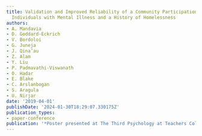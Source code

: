 ```yaml
---
title: Validation and Improved Reliability of a Community Participation Measure among
  Individuals with Mental Illness and a History of Homelessness
authors:
- A. Mandavia
- D. Goddard-Eckrich
- V. Bordoloi
- G. Juneja
- J. Qina’au
- Z. Alam
- Y. Liu
- P. Padmavathi-Viswanath
- O. Hadar
- E. Blake
- C. Arslanbogan
- S. Aragula
- U. Nirjar
date: '2019-04-01'
publishDate: '2024-01-30T18:29:07.330175Z'
publication_types:
- paper-conference
publication: '*Poster presented at The Third Psychology at Teachers College Conference*'
---
```

